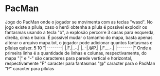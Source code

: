 # PacMan
Jogo do PacMan onde o jogador se movimenta com as teclas "wasd". No jogo existe a pílula, caso o herói obtenha a pílula é possível explodir os fantasmas usando a tecla "b", a explosão percorre 3 casas para esquerda, direita, cima e baixo. É possível mudar o tamanho do mapa, basta apenas alterar o arquivo mapa.txt, o jogador pode adicionar quantos fantasmas e pílulas quiser. 
5 10
"|--------|
|.F.|..-.|
|..-|.@P.|
|.F....-.|
|--------|"
Onde a primeira linha é a quantidade de linhas e colunas, respectivamente, do mapa
"|" e "-" são caracteres para parede vertical e horizontal, respectivamente
"F" caracter para fantasmas
"@" caracter para o PacMan
"P" caracter para pílulas
